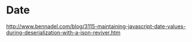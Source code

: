 Date
====

http://www.bennadel.com/blog/3115-maintaining-javascript-date-values-during-deserialization-with-a-json-reviver.htm
